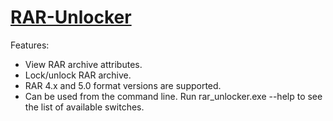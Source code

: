 # [RAR-Unlocker](http://rammichael.com/rar-unlocker)

Features:

* View RAR archive attributes.
* Lock/unlock RAR archive.
* RAR 4.x and 5.0 format versions are supported.
* Can be used from the command line. Run rar_unlocker.exe --help to see the list of available switches.
